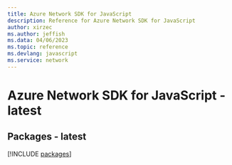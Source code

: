 ```yaml
---
title: Azure Network SDK for JavaScript
description: Reference for Azure Network SDK for JavaScript
author: xirzec
ms.author: jeffish
ms.data: 04/06/2023
ms.topic: reference
ms.devlang: javascript
ms.service: network
---
```

# Azure Network SDK for JavaScript - latest
## Packages - latest
[!INCLUDE [packages](network-index.md)]